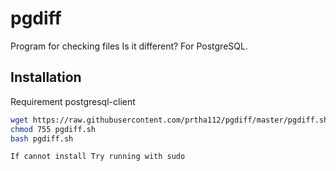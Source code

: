 # pgdiff
Program for checking files Is it different? For PostgreSQL.

## Installation

Requirement postgresql-client

```bash
wget https://raw.githubusercontent.com/prtha112/pgdiff/master/pgdiff.sh
chmod 755 pgdiff.sh
bash pgdiff.sh
```
`If cannot install Try running with sudo`
